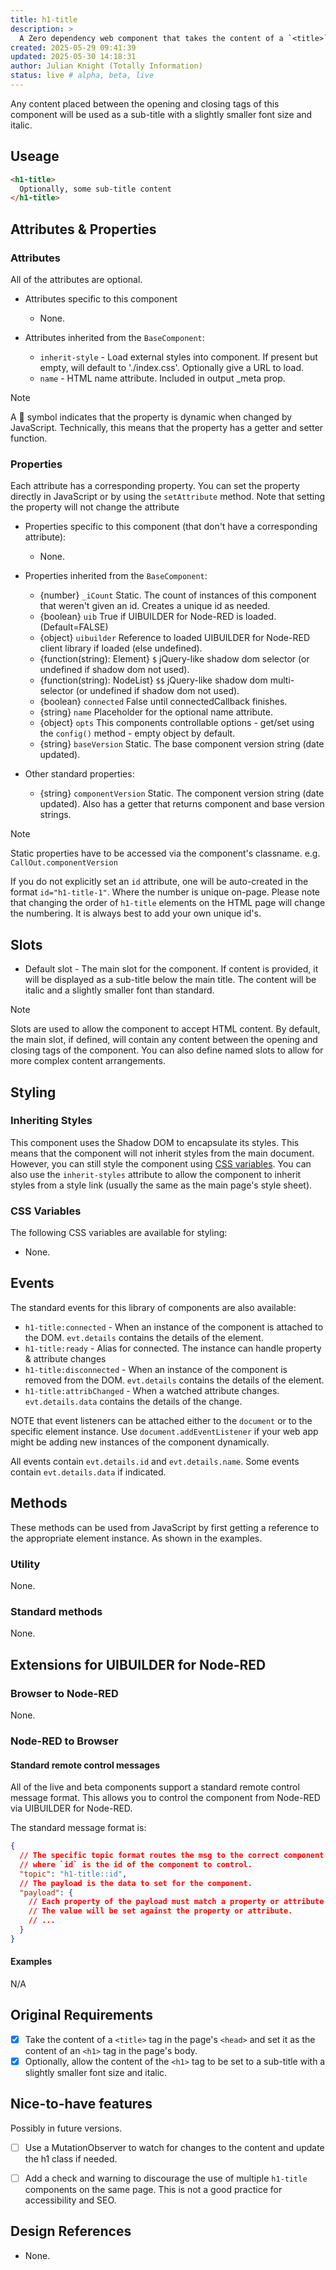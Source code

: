 ```yaml
---
title: h1-title
description: >
  A Zero dependency web component that takes the content of a `<title>` tag in the page's `<head>` and sets it as the content of an `<h1>` tag in the page's body.
created: 2025-05-29 09:41:39
updated: 2025-05-30 14:18:31
author: Julian Knight (Totally Information)
status: live # alpha, beta, live
---
```


Any content placed between the opening and closing tags of this component will be used as a sub-title with a slightly smaller font size and italic.

## Useage

```html
<h1-title>
  Optionally, some sub-title content
</h1-title>
```

## Attributes & Properties

### Attributes

All of the attributes are optional.

* Attributes specific to this component

  * None.

* Attributes inherited from the `BaseComponent`:

  * `inherit-style` - Load external styles into component. If present but empty, will default to './index.css'. Optionally give a URL to load.
  * `name` - HTML name attribute. Included in output _meta prop.

> [!NOTE]
> A 💫 symbol indicates that the property is dynamic when changed by JavaScript. Technically, this means that the property has a getter and setter function.

### Properties

Each attribute has a corresponding property. You can set the property directly in JavaScript or by using the `setAttribute` method. Note that setting the property will not change the attribute

* Properties specific to this component (that don't have a corresponding attribute):

  * None.

* Properties inherited from the `BaseComponent`:

  * {number} `_iCount` Static. The count of instances of this component that weren't given an id. Creates a unique id as needed.
  * {boolean} `uib` True if UIBUILDER for Node-RED is loaded. (Default=FALSE)
  * {object} `uibuilder` Reference to loaded UIBUILDER for Node-RED client library if loaded (else undefined).
  * {function(string): Element} `$` jQuery-like shadow dom selector (or undefined if shadow dom not used).
  * {function(string): NodeList} `$$`  jQuery-like shadow dom multi-selector (or undefined if shadow dom not used).
  * {boolean} `connected` False until connectedCallback finishes.
  * {string} `name` Placeholder for the optional name attribute.
  * {object} `opts` This components controllable options - get/set using the `config()` method - empty object by default.
  * {string} `baseVersion` Static. The base component version string (date updated).

* Other standard properties:

  * {string} `componentVersion` Static. The component version string (date updated). Also has a getter that returns component and base version strings.

> [!NOTE]
> Static properties have to be accessed via the component's classname. e.g. `CallOut.componentVersion`
>
> If you do not explicitly set an `id` attribute, one will be auto-created in the format `id="h1-title-1"`. Where the number is unique on-page. Please note that changing the order of `h1-title` elements on the HTML page will change the numbering. It is always best to add your own unique id's.

## Slots

* Default slot - The main slot for the component. If content is provided, it will be displayed as a sub-title below the main title. The content will be italic and a slightly smaller font than standard.

> [!NOTE]
> Slots are used to allow the component to accept HTML content. By default, the main slot, if defined, will contain any content between the opening and closing tags of the component. You can also define named slots to allow for more complex content arrangements.

## Styling

### Inheriting Styles

This component uses the Shadow DOM to encapsulate its styles. This means that the component will not inherit styles from the main document. However, you can still style the component using [CSS variables](https://developer.mozilla.org/en-US/docs/Web/CSS/Using_CSS_custom_properties). You can also use the `inherit-styles` attribute to allow the component to inherit styles from a style link (usually the same as the main page's style sheet).

### CSS Variables

The following CSS variables are available for styling:

* None.

## Events

The standard events for this library of components are also available:

* `h1-title:connected` - When an instance of the component is attached to the DOM. `evt.details` contains the details of the element.
* `h1-title:ready` - Alias for connected. The instance can handle property & attribute changes
* `h1-title:disconnected` - When an instance of the component is removed from the DOM. `evt.details` contains the details of the element.
* `h1-title:attribChanged` - When a watched attribute changes. `evt.details.data` contains the details of the change.

NOTE that event listeners can be attached either to the `document` or to the specific element instance. Use `document.addEventListener` if your web app might be adding new instances of the component dynamically.

All events contain `evt.details.id` and `evt.details.name`. Some events contain `evt.details.data` if indicated.

## Methods

These methods can be used from JavaScript by first getting a reference to the appropriate element instance. As shown in the examples.

### Utility

None.

### Standard methods

None.

## Extensions for UIBUILDER for Node-RED

### Browser to Node-RED

None.

### Node-RED to Browser

#### Standard remote control messages

All of the live and beta components support a standard remote control message format. This allows you to control the component from Node-RED via UIBUILDER for Node-RED.

The standard message format is:

```json
{
  // The specific topic format routes the msg to the correct component
  // where `id` is the id of the component to control.
  "topic": "h1-title::id",
  // The payload is the data to set for the component.
  "payload": {
    // Each property of the payload must match a property or attribute name of the component.
    // The value will be set against the property or attribute.
    // ...
  }
}
```


#### Examples

N/A

## Original Requirements

* [x] Take the content of a `<title>` tag in the page's `<head>` and set it as the content of an `<h1>` tag in the page's body.
* [x] Optionally, allow the content of the `<h1>` tag to be set to a sub-title with a slightly smaller font size and italic.

## Nice-to-have features

Possibly in future versions.

* [ ] Use a MutationObserver to watch for changes to the <slot> content and update the h1 class if needed.
* [ ] Add a check and warning to discourage the use of multiple `h1-title` components on the same page. This is not a good practice for accessibility and SEO.


## Design References

* None.

